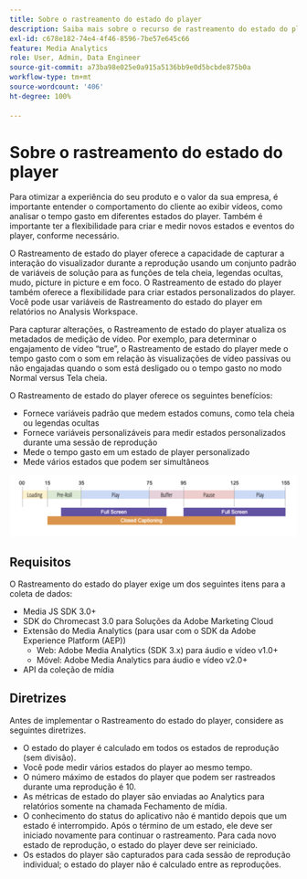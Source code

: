 ```yaml
---
title: Sobre o rastreamento do estado do player
description: Saiba mais sobre o recurso de rastreamento do estado do player, incluindo requisitos e diretrizes para implementar e informar os estados do player.
exl-id: c678e182-74e4-4f46-8596-7be57e645c66
feature: Media Analytics
role: User, Admin, Data Engineer
source-git-commit: a73ba98e025e0a915a5136bb9e0d5bcbde875b0a
workflow-type: tm+mt
source-wordcount: '406'
ht-degree: 100%

---
```


# Sobre o rastreamento do estado do player

Para otimizar a experiência do seu produto e o valor da sua empresa, é importante entender o comportamento do cliente ao exibir vídeos, como analisar o tempo gasto em diferentes estados do player.  Também é importante ter a flexibilidade para criar e medir novos estados e eventos do player, conforme necessário.

O Rastreamento de estado do player oferece a capacidade de capturar a interação do visualizador durante a reprodução usando um conjunto padrão de variáveis de solução para as funções de tela cheia, legendas ocultas, mudo, picture in picture e em foco.  O Rastreamento de estado do player também oferece a flexibilidade para criar estados personalizados do player. Você pode usar variáveis de Rastreamento do estado do player em relatórios no Analysis Workspace.

Para capturar alterações, o Rastreamento de estado do player atualiza os metadados de medição de vídeo. Por exemplo, para determinar o engajamento de vídeo “true”, o Rastreamento de estado do player mede o tempo gasto com o som em relação às visualizações de vídeo passivas ou não engajadas quando o som está desligado ou o tempo gasto no modo Normal versus Tela cheia.

O Rastreamento de estado do player oferece os seguintes benefícios:

* Fornece variáveis padrão que medem estados comuns, como tela cheia ou legendas ocultas
* Fornece variáveis personalizáveis para medir estados personalizados durante uma sessão de reprodução
* Mede o tempo gasto em um estado de player personalizado
* Mede vários estados que podem ser simultâneos

![Rastreamento do estado do player](assets/player_state_tracking.png)

## Requisitos

O Rastreamento do estado do player exige um dos seguintes itens para a coleta de dados:
* Media JS SDK 3.0+
* SDK do Chromecast 3.0 para Soluções da Adobe Marketing Cloud
* Extensão do Media Analytics (para usar com o SDK da Adobe Experience Platform (AEP))
   * Web: Adobe Media Analytics (SDK 3.x) para áudio e vídeo v1.0+
   * Móvel: Adobe Media Analytics para áudio e vídeo v2.0+
* API da coleção de mídia

## Diretrizes

Antes de implementar o Rastreamento do estado do player, considere as seguintes diretrizes.

* O estado do player é calculado em todos os estados de reprodução (sem divisão).
* Você pode medir vários estados do player ao mesmo tempo.
* O número máximo de estados do player que podem ser rastreados durante uma reprodução é 10.
* As métricas de estado do player são enviadas ao Analytics para relatórios somente na chamada Fechamento de mídia.
* O conhecimento do status do aplicativo não é mantido depois que um estado é interrompido. Após o término de um estado, ele deve ser iniciado novamente para continuar o rastreamento. Para cada novo estado de reprodução, o estado do player deve ser reiniciado.
* Os estados do player são capturados para cada sessão de reprodução individual; o estado do player não é calculado entre as reproduções.
